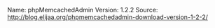 Name: phpMemcachedAdmin 
Version: 1.2.2
Source: http://blog.elijaa.org/phpmemcachedadmin-download-version-1-2-2/
